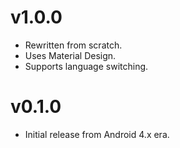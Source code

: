 v1.0.0
======

* Rewritten from scratch.
* Uses Material Design.
* Supports language switching.

v0.1.0
======

* Initial release from Android 4.x era.
